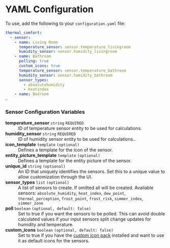 # YAML Configuration

To use, add the following to your `configuration.yaml` file:

```yaml
thermal_comfort:
  - sensor:
    - name: Living Room
      temperature_sensor: sensor.temperature_livingroom
      humidity_sensor: sensor.humidity_livingroom
    - name: Bathroom
      polling: true
      custom_icons: true
      temperature_sensor: sensor.temperature_bathroom
      humidity_sensor: sensor.humidity_bathroom
      sensor_types:
        - absolutehumidity
        - heatindex
    - name: Bedroom
…
```
### Sensor Configuration Variables
<dl>
  <dt><strong>temperature_sensor</strong> <code>string</code> <code>REQUIRED</code></dt>
  <dd>ID of temperature sensor entity to be used for calculations.</dd>
  <dt><strong>humidity_sensor</strong>  <code>string</code> <code>REQUIRED</code></dt>
  <dd>ID of humidity sensor entity to be used for calculations..</dd>
  <dt><strong>icon_template</strong> <code>template</code> <code>(optional)</code></dt>
  <dd>Defines a template for the icon of the sensor.</dd>
  <dt><strong>entity_picture_template</strong> <code>template</code> <code>(optional)</code></dt>
  <dd>Defines a template for the entity picture of the sensor.</dd>
  <dt><strong>unique_id</strong> <code>string</code> <code>(optional)</code></dt>
  <dd>
    An ID that uniquely identifies the sensors. Set this to a unique value to 
    allow customization through the UI.
  </dd>
  <dt><strong>sensor_types</strong> <code>list</code> <code>(optional)</code></dt>
  <dd>
    A list of sensors to create. If omitted all will be created.
    Available sensors: <code>absolute_humidity</code>,
    <code>heat_index</code>, <code>dew_point</code>,
    <code>thermal_perception</code>, <code>frost_point</code>,
    <code>frost_risk</code>, <code>simmer_index</code>,
    <code>simmer_zone</code>
  </dd>
  <dt><strong>poll</strong> <code>boolean</code> <code>(optional, default: false)</code></dt>
  <dd>
    Set to true if you want the sensors to be polled. This can avoid double
    calculated values if your input sensors split change updates for humidity
    and temperature.
  </dd>
  <dt><strong>custom_icons</strong> <code>boolean</code> <code>(optional, default: false)</code></dt>
  <dd>Set to true if you have the <a href="https://github.com/dolezsa/thermal_comfort/blob/master/README.md#custom-icons">custom icon pack</a>
    installed and want to use it as default icons for the sensors.
  </dd>
</dl>
